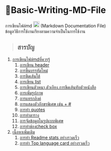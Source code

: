 # 👻Basic-Writing-MD-File
การเขียนไฟล์md <img height=20px src="https://camo.githubusercontent.com/7f65f69ad22ee0caca8ef19a8ba38d94f768b27bcd6b26e3440a429e1d54cfbf/68747470733a2f2f63646e2e737667706f726e2e636f6d2f6c6f676f732f6d61726b646f776e2e737667" />
(Markdown Documentation File)<br>
ข้อมูลวิธีการใช้งานเรียงตามความจำเป็นในการใช้งาน
> ## สารบัญ
   1. [การเขียนไฟล์mdที่ควรรู้](/ที่ควรรู้)
      1. [การเขียน header](/ที่ควรรู้/1-การเขียน%20header.md)
      2. [การขึ้นบรรทัดใหม่](/ที่ควรรู้/2-การขึ้นบรรทัดใหม่.md)
      3. [การขีดเส้นใต้](/ที่ควรรู้/3-การขีดเส้นใต้.md)
      4. [การเขียน list](https://github.com/BoszGTec/Basic-Writing-MD-File-Pb/blob/main/ที่ควรรู้/4-การเขียน_list.md)
      5. [การเขียนตัวหนา,ตัวเอียง,การขีดเส้นทับตัวหนังสือ](https://github.com/BoszGTec/Basic-Writing-MD-File-Pb/blob/main/ที่ควรรู้/5-การเขียนตัวหนา_ตัวเอียง_การขีดเส้นทับตัวหนังสือ.md)
      6. [การเพิ่มรูปภาพ](https://github.com/BoszGTec/Basic-Writing-MD-File-Pb/blob/main/ที่ควรรู้/6-การเพิ่มรูปภาพ.md)
      7. [การแทรกลิงค์](https://github.com/BoszGTec/Basic-Writing-MD-File-Pb/blob/main/ที่ควรรู้/7-การแทรกลิงค์.md)
      8. [การแสดงตัวอักขรพิเศษ เช่น + #](https://github.com/BoszGTec/Basic-Writing-MD-File-Pb/blob/main/ที่ควรรู้/8-การแสดงตัวอักขรพิเศษ_เช่น_%2B_%23.md)
      9. [การทำ quotes](https://github.com/BoszGTec/Basic-Writing-MD-File-Pb/blob/main/ที่ควรรู้/9-การทำ_quotes.md)
      10. [การทำตาราง](https://github.com/BoszGTec/Basic-Writing-MD-File-Pb/blob/main/ที่ควรรู้/910-การทำตาราง.md)
      11. [การจัดข้อมูลในรูปแบบพิเศษ](https://github.com/BoszGTec/Basic-Writing-MD-File-Pb/blob/main/ที่ควรรู้/911-การจัดข้อมูลในรูปแบบพิเศษ.md)
      12. [การทำช่องcheck box](https://github.com/BoszGTec/Basic-Writing-MD-File-Pb/blob/main/ที่ควรรู้/912-การทำช่องcheck_box.md)
   2. [เนื้อหาเพิ่มเติม](https://github.com/BoszGTec/Basic-Writing-MD-File-Pb/tree/main/%E0%B9%80%E0%B8%9E%E0%B8%B4%E0%B9%88%E0%B8%A1%E0%B9%80%E0%B8%95%E0%B8%B4%E0%B8%A1)
      1. [การทำ Readme stats อย่างรวดเร็ว](/เพิ่มเติม/1-การทำReadme_stats.md)
      2. [การทำ Top language card อย่างรวดเร็ว](/เพิ่มเติม/2-การทำTop_language_card.md)





